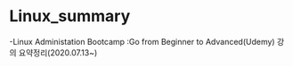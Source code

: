 # Linux_summary

-Linux Administation Bootcamp :Go from Beginner to Advanced(Udemy) 강의 요약정리(2020.07.13~)
